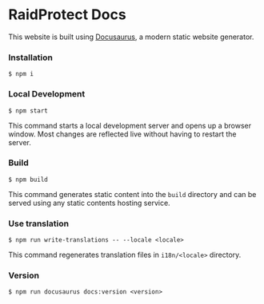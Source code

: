 # RaidProtect Docs

This website is built using [Docusaurus](https://docusaurus.io/), a modern static website generator.

### Installation

```
$ npm i
```

### Local Development

```
$ npm start
```

This command starts a local development server and opens up a browser window. Most changes are reflected live without having to restart the server.

### Build

```
$ npm build
```

This command generates static content into the `build` directory and can be served using any static contents hosting service.

### Use translation

```
$ npm run write-translations -- --locale <locale>
```

This command regenerates translation files in `i18n/<locale>` directory.

### Version

```
$ npm run docusaurus docs:version <version>
```